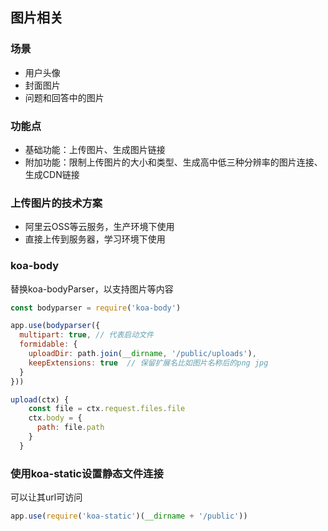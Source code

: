 ## 图片相关

### 场景
- 用户头像
- 封面图片
- 问题和回答中的图片

### 功能点
- 基础功能：上传图片、生成图片链接
- 附加功能：限制上传图片的大小和类型、生成高中低三种分辨率的图片连接、生成CDN链接

### 上传图片的技术方案
- 阿里云OSS等云服务，生产环境下使用
- 直接上传到服务器，学习环境下使用

### koa-body
替换koa-bodyParser，以支持图片等内容
```javascript
const bodyparser = require('koa-body')

app.use(bodyparser({
  multipart: true, // 代表启动文件
  formidable: {
    uploadDir: path.join(__dirname, '/public/uploads'),
    keepExtensions: true  // 保留扩展名比如图片名称后的png jpg
  }
}))

upload(ctx) {
    const file = ctx.request.files.file
    ctx.body = {
      path: file.path
    }
  }
```

### 使用koa-static设置静态文件连接
可以让其url可访问
```javascript
app.use(require('koa-static')(__dirname + '/public'))
```
